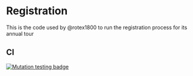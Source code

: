 # Registration

This is the code used by @rotex1800 to run the registration process for its annual tour

## CI

[![Mutation testing badge](https://img.shields.io/endpoint?style=flat&url=https%3A%2F%2Fbadge-api.stryker-mutator.io%2Fgithub.com%2Frotex1800%2Fregistration%2Fmain)](https://dashboard.stryker-mutator.io/reports/github.com/rotex1800/registration/main)
